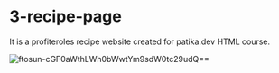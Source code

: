 # 3-recipe-page
It is a profiteroles recipe website created for patika.dev HTML course. 

![ftosun-cGF0aWthLWh0bWwtYm9sdW0tc29udQ==](https://user-images.githubusercontent.com/51463702/140398947-9c273702-b016-4811-922c-c5c04766e6f8.jpg)
